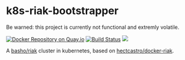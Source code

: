 # k8s-riak-bootstrapper

Be warned: this project is currently not functional and extremly volatile.

[![Docker Repository on Quay.io](https://quay.io/repository/briends/k8s-riak/status "Docker Repository on Quay.io")](https://quay.io/repository/briends/k8s-riak)
[![Build Status](https://travis-ci.org/Briends/k8s-riak.svg)](https://travis-ci.org/Briends/k8s-riak)
[![](https://badge.imagelayers.io/briends/k8s-riak:latest.svg)](https://imagelayers.io/?images=briends/k8s-riak:latest 'Get your own badge on imagelayers.io')

A [basho/riak](https://github.com/basho/riak) cluster in kubernetes,
based on [hectcastro/docker-riak](https://github.com/hectcastro/docker-riak).
